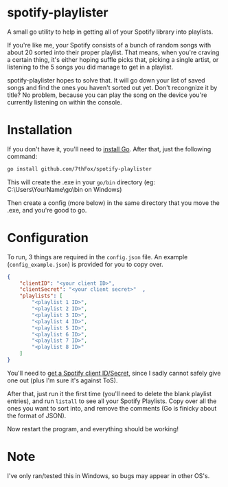 # spotify-playlister
A small go utility to help in getting all of your Spotify library into playlists.

If you're like me, your Spotify consists of a bunch of random songs with about 20 sorted into their proper playlist.
That means, when you're craving a certain thing, it's either hoping suffle picks that, picking a single artist, or listening to the 5 songs you did manage to get in a playlist.

spotify-playlister hopes to solve that. It will go down your list of saved songs and find the ones you haven't sorted out yet. 
Don't recongnize it by title? No problem, because you can play the song on the device you're currently listening on within the console.

# Installation

If you don't have it, you'll need to [install Go](https://golang.org/doc/install). After that, just the following command:

```bash
go install github.com/7thFox/spotify-playlister
```

This will create the .exe in your `go/bin` directory (eg: C:\Users\YourName\go\bin on Windows)

Then create a config (more below) in the same directory that you move the .exe, and you're good to go.

# Configuration

To run, 3 things are required in the `config.json` file. An example (`config_example.json`) is provided for you to copy over.

```json
{	
    "clientID": "<your client ID>",
    "clientSecret": "<your client secret>"	,
    "playlists": [
		"<playlist 1 ID>",
		"<playlist 2 ID>",
		"<playlist 3 ID>",
		"<playlist 4 ID>", 
		"<playlist 5 ID>", 
		"<playlist 6 ID>", 
		"<playlist 7 ID>", 
        "<playlist 8 ID>"
    ]
}
```

You'll need to [get a Spotify client ID/Secret](https://developer.spotify.com/my-applications/.), since I sadly cannot safely give one out (plus I'm sure it's against ToS).

After that, just run it the first time (you'll need to delete the blank playlist entries), and run `listall` to see all your Spotify Playlists.
Copy over all the ones you want to sort into, and remove the comments (Go is finicky about the format of JSON).

Now restart the program, and everything should be working!

# Note

I've only ran/tested this in Windows, so bugs may appear in other OS's.
